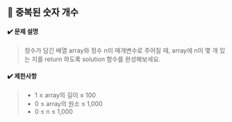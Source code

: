 ## :blue_book: 중복된 숫자 개수

#### :heavy_check_mark: 문제 설명 
> 정수가 담긴 배열 array와 정수 n이 매개변수로 주어질 때, array에 n이 몇 개 있는 지를 return 하도록 solution 함수를 완성해보세요.

#### :heavy_check_mark: 제한사항
> * 1 ≤ array의 길이 ≤ 100 
> * 0 ≤ array의 원소 ≤ 1,000
> * 0 ≤ n ≤ 1,000 
  
